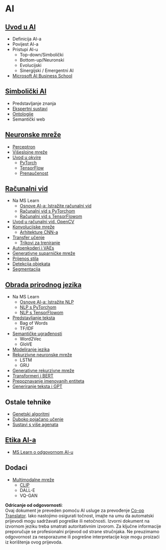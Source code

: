 <!--
CO_OP_TRANSLATOR_METADATA:
{
  "original_hash": "f2f88dbd2debd38e26149b27b1fd272d",
  "translation_date": "2025-08-26T00:51:04+00:00",
  "source_file": "etc/Mindmap.md",
  "language_code": "hr"
}
-->
# AI

## [Uvod u AI](https://github.com/microsoft/AI-For-Beginners/blob/main/lessons/1-Intro/README.md)
 - Definicija AI-a
 - Povijest AI-a
 - Pristupi AI-u
     - Top-down/Simbolički
     - Bottom-up/Neuronski
     - Evolucijski
     - Sinergijski / Emergentni AI
 - [Microsoft AI Business School](https://www.microsoft.com/ai/ai-business-school/?WT.mc_id=academic-77998-cacaste)

## [Simbolički AI](https://github.com/microsoft/AI-For-Beginners/blob/main/lessons/2-Symbolic/README.md)
 - Predstavljanje znanja
 - [Ekspertni sustavi](https://github.com/microsoft/AI-For-Beginners/blob/main/lessons/2-Symbolic/Animals.ipynb)
 - [Ontologije](https://github.com/microsoft/AI-For-Beginners/blob/main/lessons/2-Symbolic/FamilyOntology.ipynb)
 - Semantički web

## [Neuronske mreže](https://github.com/microsoft/AI-For-Beginners/blob/main/lessons/3-NeuralNetworks/README.md)
 - [Perceptron](https://github.com/microsoft/AI-For-Beginners/blob/main/lessons/3-NeuralNetworks/03-Perceptron/README.md)
 - [Višeslojne mreže](https://github.com/microsoft/AI-For-Beginners/blob/main/lessons/3-NeuralNetworks/04-OwnFramework/README.md)
 - [Uvod u okvire](https://github.com/microsoft/AI-For-Beginners/blob/main/lessons/3-NeuralNetworks/05-Frameworks/README.md)
   - [PyTorch](https://github.com/microsoft/AI-For-Beginners/blob/main/lessons/3-NeuralNetworks/05-Frameworks/IntroPyTorch.ipynb)
   - [TensorFlow](https://github.com/microsoft/AI-For-Beginners/blob/main/lessons/3-NeuralNetworks/05-Frameworks/IntroKerasTF.md)
   - [Prenaučenost](https://github.com/microsoft/AI-For-Beginners/blob/main/lessons/3-NeuralNetworks/05-Frameworks/Overfitting.md)

## [Računalni vid](https://github.com/microsoft/AI-For-Beginners/blob/main/lessons/4-ComputerVision/README.md)
 - Na MS Learn
    - [Osnove AI-a: Istražite računalni vid](https://docs.microsoft.com/learn/paths/explore-computer-vision-microsoft-azure/?WT.mc_id=academic-77998-cacaste)
    - [Računalni vid s PyTorchom](https://docs.microsoft.com/learn/modules/intro-computer-vision-pytorch/?WT.mc_id=academic-77998-cacaste)
    - [Računalni vid s TensorFlowom](https://docs.microsoft.com/learn/modules/intro-computer-vision-TensorFlow/?WT.mc_id=academic-77998-cacaste)
 - [Uvod u računalni vid. OpenCV](https://github.com/microsoft/AI-For-Beginners/blob/main/lessons/4-ComputerVision/06-IntroCV/README.md)
 - [Konvolucijske mreže](https://github.com/microsoft/AI-For-Beginners/blob/main/lessons/4-ComputerVision/07-ConvNets/README.md)
   - [Arhitekture CNN-a](https://github.com/microsoft/AI-For-Beginners/blob/main/lessons/4-ComputerVision/07-ConvNets/CNN_Architectures.md)
 - [Transfer učenje](https://github.com/microsoft/AI-For-Beginners/blob/main/lessons/4-ComputerVision/08-TransferLearning/README.md)
   - [Trikovi za treniranje](https://github.com/microsoft/AI-For-Beginners/blob/main/lessons/4-ComputerVision/08-TransferLearning/TrainingTricks.md)
 - [Autoenkoderi i VAEs](https://github.com/microsoft/AI-For-Beginners/blob/main/lessons/4-ComputerVision/09-Autoencoders/README.md)
 - [Generativne suparničke mreže](https://github.com/microsoft/AI-For-Beginners/blob/main/lessons/4-ComputerVision/10-GANs/README.md)
 - [Prijenos stila](https://github.com/microsoft/AI-For-Beginners/blob/main/lessons/4-ComputerVision/10-GANs/StyleTransfer.ipynb)
 - [Detekcija objekata](https://github.com/microsoft/AI-For-Beginners/blob/main/lessons/4-ComputerVision/11-ObjectDetection/README.md)
 - [Segmentacija](https://github.com/microsoft/AI-For-Beginners/blob/main/lessons/4-ComputerVision/12-Segmentation/README.md)
 
## [Obrada prirodnog jezika](https://github.com/microsoft/AI-For-Beginners/blob/main/lessons/5-NLP/README.md)
 - Na MS Learn
    - [Osnove AI-a: Istražite NLP](https://docs.microsoft.com/learn/paths/explore-natural-language-processing/?WT.mc_id=academic-77998-cacaste)
    - [NLP s PyTorchom](https://docs.microsoft.com/learn/modules/intro-natural-language-processing-pytorch/?WT.mc_id=academic-77998-cacaste)
    - [NLP s TensorFlowom](https://docs.microsoft.com/learn/modules/intro-natural-language-processing-TensorFlow/?WT.mc_id=academic-77998-cacaste)
 - [Predstavljanje teksta](https://github.com/microsoft/AI-For-Beginners/blob/main/lessons/5-NLP/13-TextRep/README.md)
    - Bag of Words
    - TF/IDF
 - [Semantičke ugrađenosti](https://github.com/microsoft/AI-For-Beginners/blob/main/lessons/5-NLP/14-Embeddings/README.md)
    - Word2Vec
    - GloVE
 - [Modeliranje jezika](https://github.com/microsoft/AI-For-Beginners/blob/main/lessons/5-NLP/15-LanguageModeling)
 - [Rekurzivne neuronske mreže](https://github.com/microsoft/AI-For-Beginners/blob/main/lessons/5-NLP/16-RNN/README.md)
     - LSTM
     - GRU
 - [Generativne rekurzivne mreže](https://github.com/microsoft/AI-For-Beginners/blob/main/lessons/5-NLP/17-GenerativeNetworks/README.md)
 - [Transformeri i BERT](https://github.com/microsoft/AI-For-Beginners/blob/main/lessons/5-NLP/18-Transformers/README.md)
 - [Prepoznavanje imenovanih entiteta](https://github.com/microsoft/AI-For-Beginners/blob/main/lessons/5-NLP/19-NER/README.md)
 - [Generiranje teksta i GPT](https://github.com/microsoft/AI-For-Beginners/blob/main/lessons/5-NLP/20-LanguageModels/README.md)

## Ostale tehnike
 - [Genetski algoritmi](https://github.com/microsoft/AI-For-Beginners/blob/main/lessons/6-Other/21-GeneticAlgorithms/README.md)
 - [Duboko pojačano učenje](https://github.com/microsoft/AI-For-Beginners/blob/main/lessons/6-Other/22-DeepRL/README.md)
 - [Sustavi s više agenata](https://github.com/microsoft/AI-For-Beginners/blob/main/lessons/6-Other/23-MultiagentSystems/README.md)

## [Etika AI-a](https://github.com/microsoft/AI-For-Beginners/blob/main/lessons/7-Ethics/README.md)
 - [MS Learn o odgovornom AI-u](https://docs.microsoft.com/learn/paths/responsible-ai-business-principles/?WT.mc_id=academic-77998-cacaste)

## Dodaci
 - [Multimodalne mreže](https://github.com/microsoft/AI-For-Beginners/blob/main/lessons/X-Extras/X1-MultiModal/README.md)
   - [CLIP](https://github.com/microsoft/AI-For-Beginners/blob/main/lessons/X-Extras/X1-MultiModal/Clip.ipynb)
   - DALL-E
   - VQ-GAN

**Odricanje od odgovornosti**:  
Ovaj dokument je preveden pomoću AI usluge za prevođenje [Co-op Translator](https://github.com/Azure/co-op-translator). Iako nastojimo osigurati točnost, imajte na umu da automatski prijevodi mogu sadržavati pogreške ili netočnosti. Izvorni dokument na izvornom jeziku treba smatrati autoritativnim izvorom. Za ključne informacije preporučuje se profesionalni prijevod od strane stručnjaka. Ne preuzimamo odgovornost za nesporazume ili pogrešne interpretacije koje mogu proizaći iz korištenja ovog prijevoda.